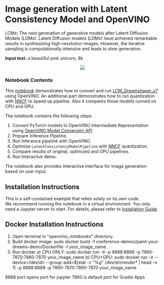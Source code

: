 # Image generation with Latent Consistency Model and OpenVINO

LCMs: The next generation of generative models after Latent Diffusion Models (LDMs). 
Latent Diffusion models (LDMs) have achieved remarkable results in synthesizing high-resolution images. However, the iterative sampling is computationally intensive and leads to slow generation.

**Input text:** a beautiful pink unicorn, 8k

<p align="center">
    <img src="https://user-images.githubusercontent.com/29454499/277367065-13a8f622-8ea7-4d12-b3f8-241d4499305e.png"/>
</p>

### Notebook Contents

This [notebook](./263-lcm-image-generation-paint-your-dreams.ipynb) demonstrates how to convert and run [LCM_Dreamshaper_v7](https://huggingface.co/SimianLuo/LCM_Dreamshaper_v7) using OpenVINO. An additional part demonstrates how to run quantization with [NNCF](https://github.com/openvinotoolkit/nncf/) to speed up pipeline. Also it compares those models runned on CPU and GPU.

The notebook contains the following steps:

1. Convert PyTorch models to OpenVINO Intermediate Representation using [OpenVINO Model Conversion API](https://docs.openvino.ai/2023.2/openvino_docs_model_processing_introduction.html#convert-a-model-with-python-convert-model)
2. Prepare Inference Pipeline.
3. Run Inference pipeline with OpenVINO.
4. Optimize `LatentConsistencyModelPipeline` with [NNCF](https://github.com/openvinotoolkit/nncf/) quantization.
5. Compare results of original, optimized and GPU pipelines.
6. Run Interactive demo.

The notebook also provides interactive interface for image generation based on user input.

## Installation Instructions

This is a self-contained example that relies solely on its own code.</br>
We recommend running the notebook in a virtual environment. You only need a Jupyter server to start.
For details, please refer to [Installation Guide](../../README.md).

## Docker Installation Instructions
1. Open terminal in "openvino_notebooks" directory.
2. Build docker image: sudo docker build -f conference-demos/paint-your-dreams-demo/Dockerfile -t your_image_name .
3. Run docker
a) CPU ONLY: sudo docker run -it -p 8888:8888 -p 7860-7870:7860-7870 your_image_name
b) CPU+GPU: sudo docker run -it --device=/dev/dri --group-add=$(stat -c "%g" /dev/dri/render* | head -n 1) -p 8888:8888 -p 7860-7870:7860-7870 your_image_name

8888 port opens port for jupyter
7860 is default port for Gradio Apps

